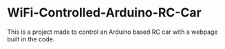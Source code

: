 # WiFi-Controlled-Arduino-RC-Car
This is a project made to control an Arduino based RC car with a webpage built in the code.

